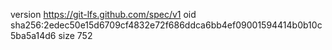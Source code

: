 version https://git-lfs.github.com/spec/v1
oid sha256:2edec50e15d6709cf4832e72f686ddca6bb4ef09001594414b0b10c5ba5a14d6
size 752
